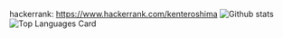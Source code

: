 hackerrank: https://www.hackerrank.com/kenteroshima
![Github stats](https://github-readme-stats.vercel.app/api?username=kenteroshima&theme=highcontrast&show_icons=true&count_private=true)
![Top Languages Card](https://github-readme-stats.vercel.app/api/top-langs/?username=kenteroshima&layout=compact)
